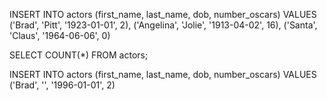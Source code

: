 INSERT INTO actors (first_name, last_name, dob, number_oscars)
VALUES
('Brad', 'Pitt', '1923-01-01', 2),
('Angelina', 'Jolie', '1913-04-02', 16),
('Santa', 'Claus', '1964-06-06', 0)

SELECT COUNT(*) FROM actors;

INSERT INTO actors (first_name, last_name, dob, number_oscars)
VALUES
('Brad', '', '1996-01-01', 2)

